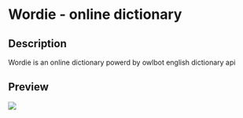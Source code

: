 # Wordie - online dictionary
## Description

Wordie is an online dictionary powerd by owlbot english dictionary api

## Preview

<img src="https://user-images.githubusercontent.com/91461938/208255125-c838e019-fc6e-4fef-9355-6a5ec5901828.gif">
